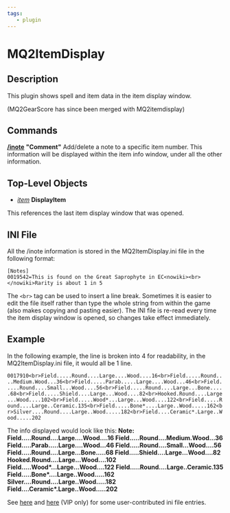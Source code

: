 ```yaml
---
tags:
   - plugin
---
```

# MQ2ItemDisplay

## Description

This plugin shows spell and item data in the item display window.

\(MQ2GearScore has since been merged with MQ2itemdisplay\)

## Commands

[**/inote**](inote.md)   **"Comment"** Add/delete a note to a specific item number. This information will be displayed within the item info window, under all the other information.

###

## Top-Level Objects

* [_item_](../../../reference/data-types/datatype-item.md) **DisplayItem**

This references the last item display window that was opened.

## INI File

All the /inote information is stored in the MQ2ItemDisplay.ini file in the following format:

```text
[Notes]
0019542=This is found on the Great Saprophyte in EC<nowiki><br></nowiki>Rarity is about 1 in 5
```

The `<br>` tag can be used to insert a line break. Sometimes it is easier to edit the file itself rather than type the whole string from within the game \(also makes copying and pasting easier\). The INI file is re-read every time the item display window is opened, so changes take effect immediately.

## Example

In the following example, the line is broken into 4 for readability, in the MQ2ItemDisplay.ini file, it would all be 1 line.

`0017910<br>Field.....Round....Large....Wood....16<br>Field.....Round....Medium.Wood...36<br>Field.....Parab.....Large....Wood...46<br>Field.....Round....Small...Wood....56<br>Field.....Round....Large...Bone.....68<br>Field.....Shield....Large...Wood....82<br>Hooked.Round....Large...Wood....102<br>Field.....Wood*...Large...Wood....122<br>Field.....Round....Large..Ceramic.135<br>Field.....Bone*....Large..Wood.....162<br>Silver....Round....Large..Wood.....182<br>Field....Ceramic*.Large..Wood.....202`

The info displayed would look like this:
**Note:
Field.....Round....Large....Wood....16
Field.....Round....Medium.Wood...36
Field.....Parab.....Large....Wood...46
Field.....Round....Small...Wood....56
Field.....Round....Large...Bone.....68
Field.....Shield....Large...Wood....82
Hooked.Round....Large...Wood....102
Field.....Wood\*...Large...Wood....122
Field.....Round....Large..Ceramic.135
Field.....Bone\*....Large..Wood.....162
Silver....Round....Large..Wood.....182
Field....Ceramic\*.Large..Wood.....202**

See [here](https://macroquest2.com/phpBB3/viewtopic.php?t=11549) and [here](https://macroquest2.com/phpBB3/viewtopic.php?t=12022) \(VIP only\) for some user-contributed ini file entries.

